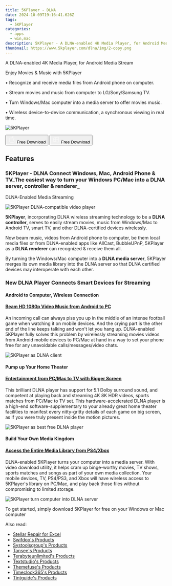 ```yaml
---
title: 5KPlayer - DLNA
date: 2024-10-09T19:16:41.626Z
tags: 
  - 5KPlayer
categories: 
  - apps
  - win,mac
description: 5KPlayer - A DLNA-enabled 4K Media Player, for Android Media Stream
thumbnail: https://www.5kplayer.com/dlna/img/2-copy.png
---
```


A DLNA-enabled 4K Media Player, for Android Media Stream

Enjoy Movies & Music with 5KPlayer

• Recognize and receive media files from Android phone on computer.

• Stream movies and music from computer to LG/Sony/Samsung TV.

• Turn Windows/Mac computer into a media server to offer movies music.

• Wireless device-to-device communication, a synchronous viewing in real time.

![5KPlayer](https://www.5kplayer.com/img/div03-logo-eighteen.png)

<div class="mx-auto flex items-center justify-center space-x-4">
  <button 
  onclick="javascript:window.open('https://www.5kplayer.com/download/5kplayer-setup.dmg', '_blank');void(0);"
  class="flex flex-row font-bold rounded-lg text-lg w-48 h-16 bg-[#FF8014] text-[#ffffff] items-center justify-center p-2">
    <svg width="24px" height="24px" viewBox="0 0 24 24" xmlns="http://www.w3.org/2000/svg" color="#ffffff" fill="none" stroke="currentColor" stroke-width="3" stroke-linecap="round" stroke-linejoin="round"><path d="M16 2C16.3632 4.17921 14.0879 5.83084 12.8158 6.57142C12.4406 6.78988 12.0172 6.5117 12.0819 6.08234C12.2993 4.63878 13.0941 2.00008 16 2Z" stroke="#f8f7f7" stroke-width="1.5"></path><path d="M9 6.5C9.89676 6.5 10.6905 6.69941 11.2945 6.92013C12.0563 7.19855 12.9437 7.19854 13.7055 6.92012C14.3094 6.6994 15.1032 6.5 15.9999 6.5C17.0852 6.5 18.4649 7.08889 19.4999 8.26666C16 11 17 15.5 20.269 16.6916C19.2253 19.5592 17.2413 21.5 15.4999 21.5C13.9999 21.5 14 20.8 12.5 20.8C11 20.8 11 21.5 9.5 21.5C7 21.5 4 17.5 4 12.5C4 8.5 7 6.5 9 6.5Z" stroke="#f8f7f7" stroke-width="1.5"></path></svg>    
    <span class="font-medium mx-auto">Free Download</span>  
  </button>
  <button 
  onclick="javascript:window.open('https://www.5kplayer.com/download/5kplayer-setup.exe', '_blank');void(0);"
  class="flex flex-row font-bold rounded-lg text-lg w-48 h-16 bg-[#FF8014] text-[#ffffff] items-center justify-center p-2">
    <svg width="24px" height="24px" viewBox="0 0 24 24" xmlns="http://www.w3.org/2000/svg" color="#ffffff" fill="none" stroke="currentColor" stroke-width="3" stroke-linecap="round" stroke-linejoin="round"><path d="M4 16.9865V7.01353C4 6.71792 4.21531 6.46636 4.50737 6.42072L19.3074 4.10822C19.6713 4.05137 20 4.33273 20 4.70103V19.299C20 19.6673 19.6713 19.9486 19.3074 19.8918L4.50737 17.5793C4.21531 17.5336 4 17.2821 4 16.9865Z" stroke="#f8f7f7" stroke-width="1.5"></path><path d="M4 12H20" stroke="#f8f7f7" stroke-width="1.5"></path><path d="M10.5 5.5V18.5" stroke="#f8f7f7" stroke-width="1.5"></path></svg>
    <span class="font-medium mx-auto">Free Download</span>  
  </button>
</div>

## Features

###  5KPlayer - DLNA Connect Windows, Mac, Android Phone & TV_The easiest way to turn your Windows PC/Mac into a DLNA server, controller & renderer_

DLNA-Enabled Media Streaming

![5KPlayer DLNA-compatible video player](https://www.5kplayer.com/dlna//img/index-1.png)

**5KPlayer**, incorporating DLNA wireless streaming technology to be a **DLNA controller**, serves to easily stream movies, music from Windows/Mac to Android TV, smart TV, and other DLNA-certified devices wirelessly.

Now beam music, videos from Android phone to computer, be them local media files or from DLNA-enabled apps like AllCast, BubbleUPnP, 5KPlayer as a **DLNA renderer** can recognized & receive them all.

By turning the Windows/Mac computer into a **DLNA media server**, 5KPlayer merges its own media library into the DLNA server so that DLNA certified devices may interoperate with each other.

### New DLNA Player Connects Smart Devices for Streaming

#### Android to Computer, Wireless Connection

#### [Beam HD 1080p Video Music from Android to PC](https://www.5kplayer.com/dlna/5kplayer-dlna-android-mac-windows-tv-dlna-devices.htm)

An incoming call can always piss you up in the middle of an intense football game when watching it on mobile devices. And the crying part is the other end of the line keeps talking and won't let you hang up. DLNA-enabled 5KPlayer fully solves this problem by wirelessly streaming movies videos from Android mobile devices to PC/Mac at hand in a way to set your phone free for any unavoidable calls/messages/video chats.

![5KPlayer as DLNA client](https://www.5kplayer.com/dlna//img/index-2.png)

#### Pump up Your Home Theater

#### [Entertainment from PC/Mac to TV with Bigger Screen](https://www.5kplayer.com/dlna/stream-pc-to-tv.htm)

This brilliant DLNA player has support for 5.1 Dolby surround sound, and competent at playing back and streaming 4K 8K HDR videos, sports matches from PC/Mac to TV set. This hardware-accelerated DLNA player is a high-end software-supplementary to your already great home theater facilities to manifest every nitty-gritty details of each game on big screen, as if you were truly present inside the motion pictures.

![5KPlayer as best free DLNA player](https://www.5kplayer.com/dlna//img/index-3.png)

#### Build Your Own Media Kingdom

#### [Access the Entire Media Library from PS4/Xbox](https://www.5kplayer.com/dlna/5kplayer-dlna-media-server.htm)

DLNA-enabled 5KPlayer turns your computer into a media server. With video download utility, it helps cram up binge-worthy movies, TV shows, sports matches and songs as part of your own media collection. Your mobile devices, TV, PS4/PS3, and Xbox will have wireless access to 5KPlayer's library on PC/Mac, and play back those files without compromising to limited storage.

![5KPlayer turn computer into DLNA server](https://www.5kplayer.com/dlna//img/fifa-2018/div05-img03-t.png)

To get started, simply download 5KPlayer for free on your Windows or Mac computer

<ins class="adsbygoogle"
      style="display:block"
      data-ad-client="ca-pub-7571918770474297"
      data-ad-slot="8358498916"
      data-ad-format="auto"
      data-full-width-responsive="true"></ins>

<span class="atpl-alsoreadstyle">Also read:</span>
<div><ul>
<li><a href="https://tools.techidaily.com/stellarinfo/repaire-for-excel/"><u>Stellar Repair for Excel</u></a></li>
<li><a href="https://tools.techidaily.com/swifdoo/products/"><u>Swifdoo's Products</u></a></li>
<li><a href="https://tools.techidaily.com/systoolsgroup/products/"><u>Systoolsgroup's Products</u></a></li>
<li><a href="https://tools.techidaily.com/tansee/products/"><u>Tansee's Products</u></a></li>
<li><a href="https://tools.techidaily.com/terabyteunlimited/products/"><u>Terabyteunlimited's Products</u></a></li>
<li><a href="https://tools.techidaily.com/textstudio/products/"><u>Textstudio's Products</u></a></li>
<li><a href="https://tools.techidaily.com/themefuse/products/"><u>Themefuse's Products</u></a></li>
<li><a href="https://tools.techidaily.com/timeclock365/products/"><u>Timeclock365's Products</u></a></li>
<li><a href="https://tools.techidaily.com/tintguide/products/"><u>Tintguide's Products</u></a></li>
</ul></div>

